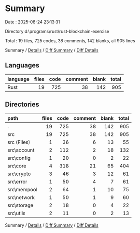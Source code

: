 # Summary

Date : 2025-08-24 23:13:31

Directory d:\\programs\\rust\\rust-blockchain-exercise

Total : 19 files,  725 codes, 38 comments, 142 blanks, all 905 lines

Summary / [Details](details.md) / [Diff Summary](diff.md) / [Diff Details](diff-details.md)

## Languages
| language | files | code | comment | blank | total |
| :--- | ---: | ---: | ---: | ---: | ---: |
| Rust | 19 | 725 | 38 | 142 | 905 |

## Directories
| path | files | code | comment | blank | total |
| :--- | ---: | ---: | ---: | ---: | ---: |
| . | 19 | 725 | 38 | 142 | 905 |
| src | 19 | 725 | 38 | 142 | 905 |
| src (Files) | 1 | 36 | 6 | 13 | 55 |
| src\\account | 2 | 112 | 2 | 18 | 132 |
| src\\config | 1 | 20 | 0 | 2 | 22 |
| src\\core | 4 | 318 | 21 | 65 | 404 |
| src\\crypto | 3 | 46 | 3 | 12 | 61 |
| src\\error | 1 | 50 | 4 | 7 | 61 |
| src\\mempool | 2 | 64 | 1 | 10 | 75 |
| src\\network | 1 | 50 | 1 | 9 | 60 |
| src\\storage | 2 | 18 | 0 | 4 | 22 |
| src\\utils | 2 | 11 | 0 | 2 | 13 |

Summary / [Details](details.md) / [Diff Summary](diff.md) / [Diff Details](diff-details.md)